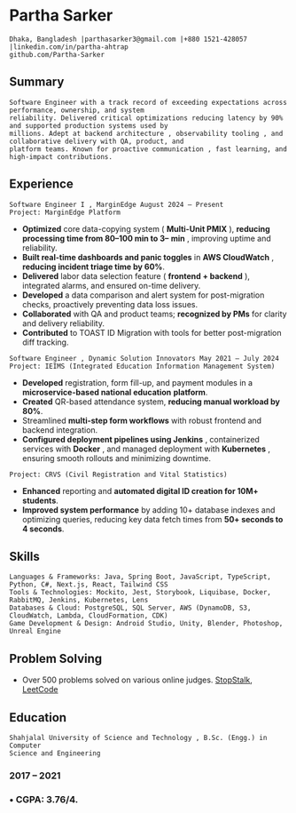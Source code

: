 # Partha Sarker

```
Dhaka, Bangladesh |parthasarker3@gmail.com |+880 1521-428057 |linkedin.com/in/partha-ahtrap
github.com/Partha-Sarker
```
## Summary

```
Software Engineer with a track record of exceeding expectations across performance, ownership, and system
reliability. Delivered critical optimizations reducing latency by 90% and supported production systems used by
millions. Adept at backend architecture , observability tooling , and collaborative delivery with QA, product, and
platform teams. Known for proactive communication , fast learning, and high-impact contributions.
```
## Experience

```
Software Engineer I , MarginEdge August 2024 – Present
Project: MarginEdge Platform
```
- **Optimized** core data-copying system ( **Multi-Unit PMIX** ), **reducing processing time from 80–100 min to 3–**
    **min** , improving uptime and reliability.
- **Built real-time dashboards and panic toggles** in **AWS CloudWatch** , **reducing incident triage time by 60%**.
- **Delivered** labor data selection feature ( **frontend + backend** ), integrated alarms, and ensured on-time delivery.
- **Developed** a data comparison and alert system for post-migration checks, proactively preventing data loss
    issues.
- **Collaborated** with QA and product teams; **recognized by PMs** for clarity and delivery reliability.
- **Contributed** to TOAST ID Migration with tools for better post-migration diff tracking.

```
Software Engineer , Dynamic Solution Innovators May 2021 – July 2024
Project: IEIMS (Integrated Education Information Management System)
```
- **Developed** registration, form fill-up, and payment modules in a **microservice-based national education**
    **platform**.
- **Created** QR-based attendance system, **reducing manual workload by 80%**.
- Streamlined **multi-step form workflows** with robust frontend and backend integration.
- **Configured deployment pipelines using Jenkins** , containerized services with **Docker** , and managed
    deployment with **Kubernetes** , ensuring smooth rollouts and minimizing downtime.

```
Project: CRVS (Civil Registration and Vital Statistics)
```
- **Enhanced** reporting and **automated digital ID creation for 10M+ students**.
- **Improved system performance** by adding 10+ database indexes and optimizing queries, reducing key data
    fetch times from **50+ seconds to 4 seconds**.

## Skills

```
Languages & Frameworks: Java, Spring Boot, JavaScript, TypeScript, Python, C#, Next.js, React, Tailwind CSS
Tools & Technologies: Mockito, Jest, Storybook, Liquibase, Docker, RabbitMQ, Jenkins, Kubernetes, Lens
Databases & Cloud: PostgreSQL, SQL Server, AWS (DynamoDB, S3, CloudWatch, Lambda, CloudFormation, CDK)
Game Development & Design: Android Studio, Unity, Blender, Photoshop, Unreal Engine
```

## Problem Solving
- Over 500 problems solved on various online judges. [StopStalk](https://www.stopstalk.com/user/profile/Partha), [LeetCode](https://leetcode.com/parthasarker3)

## Education

```
Shahjalal University of Science and Technology , B.Sc. (Engg.) in Computer
Science and Engineering
```
### 2017 – 2021

### • CGPA: 3.76/4.


